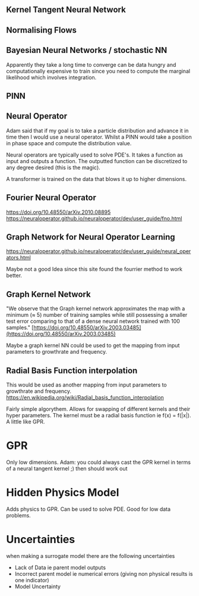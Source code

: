 
## Kernel Tangent Neural Network

## Normalising Flows

## Bayesian Neural Networks / stochastic NN
Apparently they take a long time to converge can be data hungry and computationally expensive to train since you need to compute the marginal likelihood which involves integration. 

## PINN

## Neural Operator
Adam said that if my goal is to take a particle distribution and advance it in time then I would use a neural operator. Whilst a PINN would take a position in phase space and compute the distribution value. 

Neural operators are typically used to solve PDE's. It takes a function as input and outputs a function. The outputted function can be discretized to any degree desired (this is the magic).

A transformer is trained on the data that blows it up to higher dimensions. 

## Fourier Neural Operator
https://doi.org/10.48550/arXiv.2010.08895
https://neuraloperator.github.io/neuraloperator/dev/user_guide/fno.html

## Graph Network for Neural Operator Learning

https://neuraloperator.github.io/neuraloperator/dev/user_guide/neural_operators.html

Maybe not a good Idea since this site found the fourrier method to work better.

## Graph Kernel Network
"We observe that the Graph kernel network approximates the map with a minimum (≈ 5) number of
training samples while still possessing a smaller test error comparing to that of a dense neural network trained with
100 samples." [https://doi.org/10.48550/arXiv.2003.03485](https://doi.org/10.48550/arXiv.2003.03485)

Maybe a graph kernel NN could be used to get the mapping from input parameters to growthrate and frequency. 

## Radial Basis Function interpolation

This would be used as another mapping from input parameters to growthrate and frequency. https://en.wikipedia.org/wiki/Radial_basis_function_interpolation

Fairly simple algorythem. Allows for swapping of different kernels and their hyper parameters. The kernel must be a radial basis function ie f(x) = f(|x|). A little like GPR.


# GPR
Only low dimensions. Adam: you could always cast the GPR kernel in terms of a neural tangent kernel ;) then should work out

# Hidden Physics Model
Adds physics to GPR. Can be used to solve PDE. Good for low data problems. 

# Uncertainties
when making a surrogate model there are the following uncertainties 

- Lack of Data ie parent model outputs
- Incorrect parent model ie numerical errors (giving non physical results is one indicator)
- Model Uncertainty